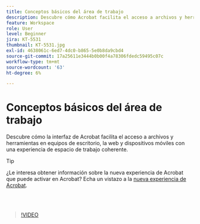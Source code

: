 ```yaml
---
title: Conceptos básicos del área de trabajo
description: Descubre cómo Acrobat facilita el acceso a archivos y herramientas en equipos de escritorio, la web y dispositivos móviles
feature: Workspace
role: User
level: Beginner
jira: KT-5531
thumbnail: KT-5531.jpg
exl-id: 4638061c-6ed7-4dc0-b865-5e0b8da9cbd4
source-git-commit: 17a25611e3444b0b00f4a78306fdedc59495c07c
workflow-type: tm+mt
source-wordcount: '63'
ht-degree: 6%

---
```


# Conceptos básicos del área de trabajo

Descubre cómo la interfaz de Acrobat facilita el acceso a archivos y herramientas en equipos de escritorio, la web y dispositivos móviles con una experiencia de espacio de trabajo coherente.

>[!TIP]
>
>¿Le interesa obtener información sobre la nueva experiencia de Acrobat que puede activar en Acrobat? Echa un vistazo a la [nueva experiencia de Acrobat](new-workspace.md).

<br> 

>[!VIDEO](https://video.tv.adobe.com/v/337971?quality=12&learn=on&hidetitle=true)
